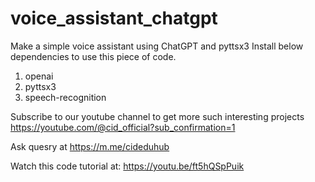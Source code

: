 # voice_assistant_chatgpt
Make a simple voice assistant using ChatGPT and pyttsx3
Install below dependencies to use this piece of code.
1. openai
2. pyttsx3
3. speech-recognition

Subscribe to our youtube channel to get more such interesting projects https://youtube.com/@cid_official?sub_confirmation=1

Ask quesry at https://m.me/cideduhub

Watch this code tutorial at: https://youtu.be/ft5hQSpPuik
